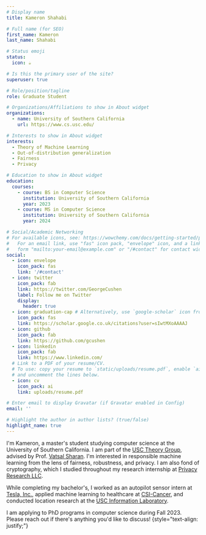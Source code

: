 ```yaml
---
# Display name
title: Kameron Shahabi

# Full name (for SEO)
first_name: Kameron
last_name: Shahabi

# Status emoji
status:
  icon: ☕️

# Is this the primary user of the site?
superuser: true

# Role/position/tagline
role: Graduate Student

# Organizations/Affiliations to show in About widget
organizations:
  - name: University of Southern California
    url: https://www.cs.usc.edu/

# Interests to show in About widget
interests:
  - Theory of Machine Learning
  - Out-of-distribution generalization
  - Fairness
  - Privacy

# Education to show in About widget
education:
  courses:
    - course: BS in Computer Science
      institution: University of Southern California
      year: 2023
    - course: MS in Computer Science
      institution: University of Southern California
      year: 2024

# Social/Academic Networking
# For available icons, see: https://wowchemy.com/docs/getting-started/page-builder/#icons
#   For an email link, use "fas" icon pack, "envelope" icon, and a link in the
#   form "mailto:your-email@example.com" or "/#contact" for contact widget.
social:
  - icon: envelope
    icon_pack: fas
    link: '/#contact'
  - icon: twitter
    icon_pack: fab
    link: https://twitter.com/GeorgeCushen
    label: Follow me on Twitter
    display:
      header: true
  - icon: graduation-cap # Alternatively, use `google-scholar` icon from `ai` icon pack
    icon_pack: fas
    link: https://scholar.google.co.uk/citations?user=sIwtMXoAAAAJ
  - icon: github
    icon_pack: fab
    link: https://github.com/gcushen
  - icon: linkedin
    icon_pack: fab
    link: https://www.linkedin.com/
  # Link to a PDF of your resume/CV.
  # To use: copy your resume to `static/uploads/resume.pdf`, enable `ai` icons in `params.yaml`,
  # and uncomment the lines below.
  - icon: cv
    icon_pack: ai
    link: uploads/resume.pdf

# Enter email to display Gravatar (if Gravatar enabled in Config)
email: ''

# Highlight the author in author lists? (true/false)
highlight_name: true
---
```


I'm Kameron, a master's student studying computer science at the University of Southern California. I am part of the <a href="https://viterbi-web.usc.edu/~cstheory/">USC Theory Group</a>, advised by Prof. <a href="https://vatsalsharan.github.io/">Vatsal Sharan</a>. I'm interested in responsible machine learning from the lens of fairness, robustness, and privacy. I am also fond of cryptography, which I studied throughout my research internship at <a href="https://privacyresearch.io/">Privacy Research LLC</a>.

While completing my bachelor's, I worked as an autopilot sensor intern at <a href="https://www.tesla.com/">Tesla, Inc.</a>, applied machine learning to healthcare at <a href="hhttps://kuhn.usc.edu//">CSI-Cancer</a>, and conducted location research at the <a href="https://infolab.usc.edu/">USC Information Laboratory</a>. 

I am applying to PhD programs in computer science during Fall 2023. Please reach out if there's anything you'd like to discuss!
{style="text-align: justify;"}
